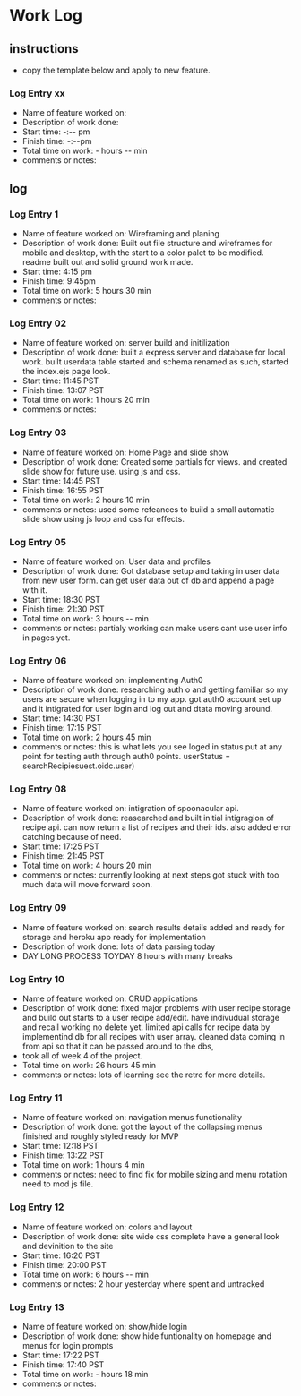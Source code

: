 # Work Log

## instructions

* copy the template below and apply to new feature.

### Log Entry xx

* Name of feature worked on:
* Description of work done:
* Start time: -:-- pm
* Finish time: -:--pm
* Total time on work: - hours -- min
* comments or notes:

## log

### Log Entry 1

* Name of feature worked on: Wireframing and planing
* Description of work done: Built out file structure and wireframes for mobile and desktop, with the start to a color palet to be modified. readme built out and solid ground work made.
* Start time: 4:15 pm
* Finish time: 9:45pm
* Total time on work: 5 hours 30 min
* comments or notes:

### Log Entry 02

* Name of feature worked on: server build and initilization
* Description of work done: built a express server and database for local work. built userdata table started and schema renamed as such, started the index.ejs page look.
* Start time: 11:45 PST
* Finish time: 13:07 PST
* Total time on work: 1 hours 20 min
* comments or notes:

### Log Entry 03

* Name of feature worked on: Home Page and slide show
* Description of work done: Created some partials for views. and created slide show for future use. using js and css.
* Start time: 14:45 PST
* Finish time: 16:55 PST
* Total time on work: 2 hours 10 min
* comments or notes: used some refeances to build a small automatic slide show using js loop and css for effects.

### Log Entry 05

* Name of feature worked on: User data and profiles
* Description of work done: Got database setup and taking in user data from new user form. can get user data out of db and append a page with it.
* Start time: 18:30 PST
* Finish time: 21:30 PST
* Total time on work: 3 hours -- min
* comments or notes: partialy working can make users cant use user info in pages yet.

### Log Entry 06

* Name of feature worked on: implementing  Auth0
* Description of work done: researching auth o and getting familiar so my users are secure when logging in to my app. got auth0 account set up and it intigrated for user login and log out and dtata moving around.
* Start time: 14:30 PST
* Finish time: 17:15 PST
* Total time on work: 2 hours 45 min
* comments or notes:
this is what lets you see loged in status put at any point for testing auth through auth0 points.
    userStatus = searchRecipiesuest.oidc.user)

### Log Entry 08

* Name of feature worked on: intigration of spoonacular api.
* Description of work done: reasearched and built initial intigragion of recipe api. can now return a list of recipes and their ids. also added error catching because of need.
* Start time: 17:25 PST
* Finish time: 21:45 PST
* Total time on work: 4 hours 20 min
* comments or notes: currently looking at next steps got stuck with too much data will move forward soon.

### Log Entry 09

* Name of feature worked on: search results details added and ready for storage and heroku app ready for implementation
* Description of work done: lots of data parsing today
* DAY LONG PROCESS TOYDAY 8 hours with many breaks

### Log Entry 10

* Name of feature worked on: CRUD applications
* Description of work done: fixed major problems with user recipe storage and build out starts to a user recipe add/edit. have indivudual storage and recall working no delete yet. limited api calls for recipe data by implementind db for all recipes with user array. cleaned data coming in from api so that it can be passed around to the dbs,
* took all of week 4 of the project.
* Total time on work: 26 hours 45 min
* comments or notes: lots of learning see the retro for more details.

### Log Entry 11

* Name of feature worked on: navigation menus functionality
* Description of work done: got the layout of the collapsing menus finished and roughly styled ready for MVP
* Start time: 12:18 PST
* Finish time: 13:22 PST
* Total time on work: 1 hours 4 min
* comments or notes: need to find fix for mobile sizing and menu rotation need to mod js file.

### Log Entry 12

* Name of feature worked on: colors and layout
* Description of work done: site wide css complete  have a general look and devinition to the site
* Start time: 16:20 PST
* Finish time: 20:00 PST
* Total time on work: 6 hours -- min
* comments or notes: 2 hour yesterday where spent and untracked

### Log Entry 13

* Name of feature worked on: show/hide login
* Description of work done: show hide funtionality on homepage and menus for login prompts
* Start time: 17:22 PST
* Finish time: 17:40 PST
* Total time on work: - hours 18 min
* comments or notes: